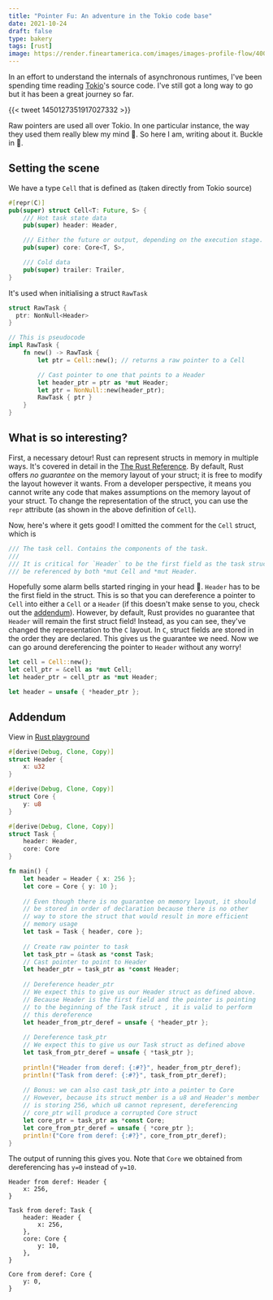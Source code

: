 ```yaml
---
title: "Pointer Fu: An adventure in the Tokio code base"
date: 2021-10-24
draft: false
type: bakery
tags: [rust]
image: https://render.fineartamerica.com/images/images-profile-flow/400/images/artworkimages/mediumlarge/1/native-arrows-bri-b.jpg
---
```


[Tokio]: https://tokio.rs/

In an effort to understand the internals of asynchronous runtimes, I've been spending time reading [Tokio]'s
source code. I've still got a long way to go but it has been a great journey so far.

{{< tweet 1450127351917027332 >}}

Raw pointers are used all over Tokio. In one particular instance, the way they used them really blew
my mind 🤯. So here I am, writing about it. Buckle in 💺.

## Setting the scene

We have a type `Cell` that is defined as (taken directly from Tokio source)

```rust
#[repr(C)]
pub(super) struct Cell<T: Future, S> {
    /// Hot task state data
    pub(super) header: Header,

    /// Either the future or output, depending on the execution stage.
    pub(super) core: Core<T, S>,

    /// Cold data
    pub(super) trailer: Trailer,
}
```

It's used when initialising a struct `RawTask`

```rust
struct RawTask {
  ptr: NonNull<Header>
}

// This is pseudocode
impl RawTask {
    fn new() -> RawTask {
        let ptr = Cell::new(); // returns a raw pointer to a Cell

        // Cast pointer to one that points to a Header
        let header_ptr = ptr as *mut Header;
        let ptr = NonNull::new(header_ptr); 
        RawTask { ptr }
    }
}
```

## What is so interesting?

First, a necessary detour! Rust can represent structs in memory in multiple ways. It's covered
in detail in the [The Rust Reference](https://doc.rust-lang.org/reference/type-layout.html#representations).
By default, Rust offers *no guarantee* on the memory layout of your struct; it is free to
modify the layout however it wants. From a developer perspective, it means you cannot write any code
that makes assumptions on the memory layout of your struct. To change the representation of the struct,
you can use the `repr` attribute (as shown in the above definition of `Cell`).

Now, here's where it gets good! I omitted the comment for the `Cell` struct, which is

```rust
/// The task cell. Contains the components of the task.
///
/// It is critical for `Header` to be the first field as the task structure will
/// be referenced by both *mut Cell and *mut Header.
```

Hopefully some alarm bells started ringing in your head 🚨. `Header` has to be the first field in the
struct. This is so that you can dereference a pointer to `Cell` into either a `Cell` or a `Header` (if
this doesn't make sense to you, check out the [addendum](#addendum)). However, by default, Rust provides
no guarantee that `Header` will remain the first struct field! Instead, as you can see, they've changed
the representation to the `C` layout. In `C`, struct fields are stored in the order they are declared.
This gives us the guarantee we need. Now we can go around dereferencing the pointer to `Header` without
any worry!

```rust
let cell = Cell::new();
let cell_ptr = &cell as *mut Cell;
let header_ptr = cell_ptr as *mut Header;

let header = unsafe { *header_ptr };
```

## Addendum

View in [Rust playground](https://play.rust-lang.org/?version=nightly&mode=debug&edition=2021&gist=8451396f7892fb3330900d1b5a086997)

```rust
#[derive(Debug, Clone, Copy)]
struct Header {
    x: u32
}

#[derive(Debug, Clone, Copy)]
struct Core {
    y: u8
}

#[derive(Debug, Clone, Copy)]
struct Task {
    header: Header,
    core: Core
}

fn main() {
    let header = Header { x: 256 };
    let core = Core { y: 10 };
    
    // Even though there is no guarantee on memory layout, it should
    // be stored in order of declaration because there is no other
    // way to store the struct that would result in more efficient
    // memory usage
    let task = Task { header, core };
    
    // Create raw pointer to task
    let task_ptr = &task as *const Task;
    // Cast pointer to point to Header
    let header_ptr = task_ptr as *const Header;
    
    // Dereference header_ptr
    // We expect this to give us our Header struct as defined above.
    // Because Header is the first field and the pointer is pointing
    // to the beginning of the Task struct , it is valid to perform
    // this dereference
    let header_from_ptr_deref = unsafe { *header_ptr };
    
    // Dereference task_ptr
    // We expect this to give us our Task struct as defined above
    let task_from_ptr_deref = unsafe { *task_ptr };
    
    println!("Header from deref: {:#?}", header_from_ptr_deref);
    println!("Task from deref: {:#?}", task_from_ptr_deref);
    
    // Bonus: we can also cast task_ptr into a pointer to Core
    // However, because its struct member is a u8 and Header's member
    // is storing 256, which u8 cannot represent, dereferencing
    // core_ptr will produce a corrupted Core struct
    let core_ptr = task_ptr as *const Core;
    let core_from_ptr_deref = unsafe { *core_ptr };
    println!("Core from deref: {:#?}", core_from_ptr_deref);
}
```

The output of running this gives you. Note that `Core` we obtained from dereferencing has `y=0`
instead of `y=10`.

```
Header from deref: Header {
    x: 256,
}

Task from deref: Task {
    header: Header {
        x: 256,
    },
    core: Core {
        y: 10,
    },
}

Core from deref: Core {
    y: 0,
}
```

